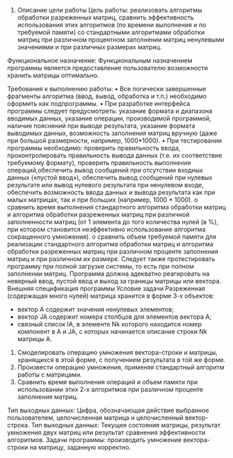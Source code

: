 1. Описание цели работы
Цель работы: реализовать алгоритмы обработки разреженных матриц, сравнить эффективность использования этих алгоритмов (по времени выполнения и по требуемой памяти) со стандартными алгоритмами обработки матриц при различном процентном заполнении матриц ненулевыми значениями и при различных размерах матриц. 

Функциональное назначение: Функциональным назначением программы является предоставление пользователю возможности хранить матрицы оптимально.

Требования к выполнению работы:
    • Все логически завершенные фрагменты алгоритма (ввод, вывод, обработка и т.п.) необходимо оформить как подпрограммы. 
    • При разработке интерфейса программы следует предусмотреть:  указание формата и диапазона вводимых данных, указание операции, производимой программой, наличие пояснений при выводе результата, указание формата выводимых данных, возможность заполнения матриц вручную (даже при большой размерности, например, 1000*1000).
    •  При тестировании программы необходимо: проверить правильность ввода, проконтролировать правильность вывода данных (т.е. их соответствие требуемому формату),  проверить правильность выполнения операций,обеспечить вывод сообщений при отсутствии входных данных («пустой ввод»), обеспечить вывод сообщений при нулевых результате или вывод нулевого результата при ненулевом входе, обеспечить возможность ввода данных и вывода результата как при малых матрицах, так и при больших (например, 1000 * 1000). o сравнить время выполнения стандартного алгоритма обработки матриц и алгоритма обработки разреженных матриц при различной заполненности матриц (от 1 элемента до того количества нулей (в %), при котором становится неэффективно использование алгоритма сокращенного умножения). o сравнить объем требуемой памяти для реализации стандартного алгоритма обработки матриц и алгоритма обработки разреженных матриц при различном проценте заполнения матриц и при различном их размере. Следует также протестировать программу при полной загрузке системы, то есть при полном заполнении матриц. Программа должна адекватно реагировать на неверный ввод, пустой ввод и выход за границы матрицы или вектора. 
Внешняя спецификация программы
Условие задачи
Разреженная (содержащая много нулей) матрица хранится в форме 3-х объектов: 
- вектор A содержит значения ненулевых элементов;
- вектор JA содержит номера столбцов для элементов вектора A;
- связный список IA, в элементе Nk которого находится номер компонент в A и JA, с которых начинается описание строки Nk матрицы A.
1. Смоделировать операцию умножения вектора-строки и матрицы, хранящихся в этой форме, с получением результата в той же форме.
2. Произвести операцию умножения, применяя стандартный алгоритм работы с матрицами.
3. Сравнить время выполнения операций и объем памяти при использовании этих 2-х алгоритмов при различном проценте заполнения матриц.

Тип выходных данных:  Цифра, обозначающая действие выбранное пользователем, целочисленная матрица и целочисленный вектор-строка.
Тип выходных данных: Текущее состояние матрицы, результат умножения двух матриц или результат сравнения эффективности алгоритмов.
Задачи программы: производить умножение вектора-строки на матрицу, заданную корректно.
